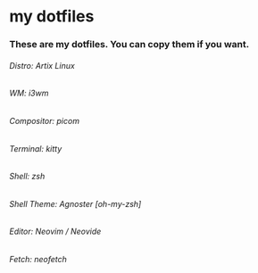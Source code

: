 # my dotfiles
### These are my dotfiles. You can copy them if you want.
###### Distro: Artix Linux
###### WM: i3wm
###### Compositor: picom
###### Terminal: kitty
###### Shell: zsh
###### Shell Theme: Agnoster [oh-my-zsh]
###### Editor: Neovim / Neovide
###### Fetch: neofetch
